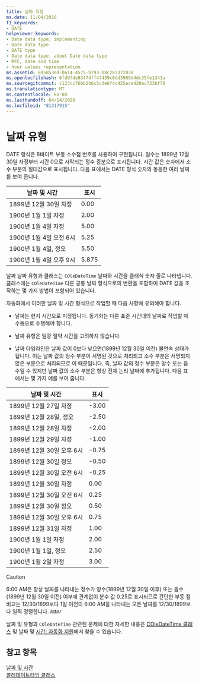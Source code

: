 ```yaml
---
title: 날짜 유형
ms.date: 11/04/2016
f1_keywords:
- DATE
helpviewer_keywords:
- Date data type, implementing
- Date data type
- DATE type
- Date data type, about Date data type
- MFC, date and time
- hour values representation
ms.assetid: 695853ed-b614-4575-b793-b8c287372038
ms.openlocfilehash: 6fd9fde83474ff4f439c0dd3989d4dc35fe1241a
ms.sourcegitcommit: c123cc76bb2b6c5cde6f4c425ece420ac733bf70
ms.translationtype: MT
ms.contentlocale: ko-KR
ms.lasthandoff: 04/14/2020
ms.locfileid: "81317915"
---
```

# <a name="date-type"></a>날짜 유형

DATE 형식은 8바이트 부동 소수점 번호를 사용하여 구현됩니다. 일수는 1899년 12월 30일 자정부터 시간 0으로 시작되는 정수 증분으로 표시됩니다. 시간 값은 숫자에서 소수 부분의 절대값으로 표시됩니다. 다음 표에서는 DATE 형식 숫자와 동등한 여러 날짜를 보여 줍니다.

|날짜 및 시간|표시|
|-------------------|--------------------|
|1899년 12월 30일 자정|0.00|
|1900년 1월 1일 자정|2.00|
|1900년 1월 4일 자정|5.00|
|1900년 1월 4일 오전 6시|5.25|
|1900년 1월 4일, 정오|5.50|
|1900년 1월 4일 오후 9시|5.875|

날짜 날짜 유형과 클래스는 `COleDateTime` 날짜와 시간을 클래식 숫자 줄로 나타냅니다. 클래스에는 `COleDateTime` 다른 공통 날짜 형식으로의 변환을 포함하여 DATE 값을 조작하는 몇 가지 방법이 포함되어 있습니다.

자동화에서 이러한 날짜 및 시간 형식으로 작업할 때 다음 사항에 유의해야 합니다.

- 날짜는 현지 시간으로 지정됩니다. 동기화는 다른 표준 시간대의 날짜로 작업할 때 수동으로 수행해야 합니다.

- 날짜 유형은 일광 절약 시간을 고려하지 않습니다.

- 날짜 타임라인은 날짜 값이 0보다 낮으면(1899년 12월 30일 이전) 불연속 상태가 됩니다. 이는 날짜 값의 정수 부분이 서명된 것으로 처리되고 소수 부분은 서명되지 않은 부분으로 처리되므로 이 때문입니다. 즉, 날짜 값의 정수 부분은 양수 또는 음수일 수 있지만 날짜 값의 소수 부분은 항상 전체 논리 날짜에 추가됩니다. 다음 표에서는 몇 가지 예를 보여 줍니다.

|날짜 및 시간|표시|
|-------------------|--------------------|
|1899년 12월 27일 자정|-3.00|
|1899년 12월 28일, 정오|-2.50|
|1899년 12월 28일 자정|-2.00|
|1899년 12월 29일 자정|-1.00|
|1899년 12월 30일 오후 6시|-0.75|
|1899년 12월 30일 정오|-0.50|
|1899년 12월 30일 오전 6시|-0.25|
|1899년 12월 30일 자정|0.00|
|1899년 12월 30일 오전 6시|0.25|
|1899년 12월 30일 정오|0.50|
|1899년 12월 30일 오후 6시|0.75|
|1899년 12월 31일 자정|1.00|
|1900년 1월 1일 자정|2.00|
|1900년 1월 1일, 정오|2.50|
|1900년 1월 2일 자정|3.00|

> [!CAUTION]
> 6:00 AM은 항상 날짜를 나타내는 정수가 양수(1899년 12월 30일 이후) 또는 음수(1899년 12월 30일 이전) 여부에 관계없이 분수 값 0.25로 표시되므로 간단한 부동 점 비교는 12/30/1899보다 1일 이전의 6:00 AM을 나타내는 모든 날짜를 12/30/1899보다 일찍 정렬합니다. *later*

날짜 및 유형과 `COleDateTime` 관련된 문제에 대한 자세한 내용은 [COleDateTime 클래스](../atl-mfc-shared/reference/coledatetime-class.md) 및 날짜 및 [시간: 자동화 지원](../atl-mfc-shared/date-and-time-automation-support.md)에서 찾을 수 있습니다.

## <a name="see-also"></a>참고 항목

[날짜 및 시간](../atl-mfc-shared/date-and-time.md)<br/>
[콜레데이트타임 클래스](../atl-mfc-shared/reference/coledatetime-class.md)
